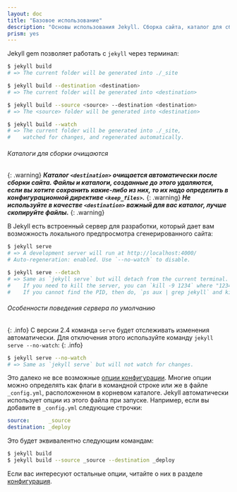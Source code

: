 ```yaml
---
layout: doc
title: "Базовое использование"
description: "Основы использования Jekyll. Сборка сайта, каталог для сборки. Запуск локального сервера Jekyll."
prism: yes
---
```

Jekyll gem  позволяет работать с `jekyll` через терминал:

```bash
$ jekyll build
# => The current folder will be generated into ./_site

$ jekyll build --destination <destination>
# => The current folder will be generated into <destination>

$ jekyll build --source <source> --destination <destination>
# => The <source> folder will be generated into <destination>

$ jekyll build --watch
# => The current folder will be generated into ./_site,
#    watched for changes, and regenerated automatically.
```

###### Каталоги для сборки очищаются
{: .warning}
***Каталог `<destination>` очищается автоматически после сборки сайта. Файлы и каталоги, созданные до этого удаляются, если вы хотите сохранить какие-либо из них, то их надо определить в конфигурационной директиве `<keep_files>`.***
{: .warning}
***Не используйте в качестве `<destination>`  важный для вас каталог, лучше скопируйте файлы.***
{: .warning}

В Jekyll  есть встроенный сервер для разработки, который дает вам возможность локального предпросмотра сгенерированного сайта:

```bash
$ jekyll serve
# => A development server will run at http://localhost:4000/
# Auto-regeneration: enabled. Use `--no-watch` to disable.

$ jekyll serve --detach
# => Same as `jekyll serve` but will detach from the current terminal.
#    If you need to kill the server, you can `kill -9 1234` where "1234" is the PID.
#    If you cannot find the PID, then do, `ps aux | grep jekyll` and kill the instance. [Read more](http://unixhelp.ed.ac.uk/shell/jobz5.html).
```

###### Особенности поведения сервера по умолчанию
{: .info}
С версии 2.4 команда `serve` будет отслеживать изменения автоматически. Для отключения этого используйте команду `jekyll serve --no-watch`:
{: .info}

```bash
$ jekyll serve --no-watch
# => Same as `jekyll serve` but will not watch for changes.
```

Это далеко не все возможные [опции конфигурации](/documentation/06_configuration.html). Многие опции можно определять как флаги в командной строке или же в файле `_config.yml`, расположенном в корневом каталоге. Jekyll автоматически использует опции из этого файла при запуске. Например, если вы добавите в `_config.yml` следующие строчки:

```yaml
source:      _source
destination: _deploy
```

Это будет эквивалентно следующим командам:

```bash
$ jekyll build
$ jekyll build --source _source --destination _deploy
```

Если вас интересуют остальные опции, читайте о них в разделе [конфигурация](/documentation/06_configuration.html).
